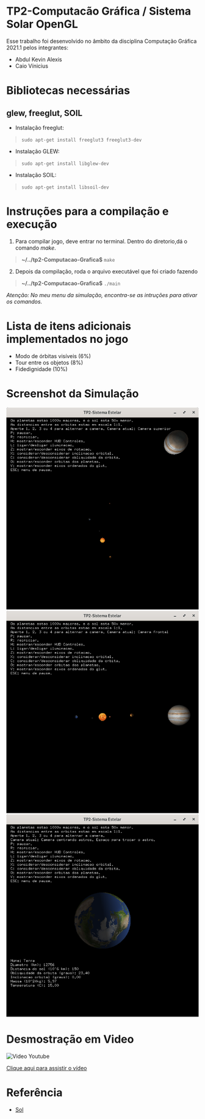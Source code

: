 # TP2-Computacão Gráfica / Sistema Solar OpenGL


Esse trabalho foi desenvolvido no âmbito da disciplina Computação Gráfica 2021.1 pelos integrantes:
- Abdul Kevin Alexis
- Caio Vínicius

Bibliotecas necessárias
=======================================
glew, freeglut, SOIL
-------------------------------------


- Instalação freeglut:
>`sudo apt-get install freeglut3 freeglut3-dev`

- Instalação GLEW:
>`sudo apt-get install libglew-dev`

- Instalação SOIL:
>`sudo apt-get install libsoil-dev`


Instruções para a compilação e execução
=======================================
1. Para compilar  jogo, deve  entrar no terminal. Dentro do diretorio,dá o comando *make*.
>**~/../tp2-Computacao-Grafica$** `make`
2. Depois da compilação, roda o arquivo executável que foi criado fazendo 
>**~/../tp2-Computacao-Grafica$** `./main`

*Atenção: No meu menu da simulação, encontra-se as intruções para ativar os comandos.*



Lista de itens adicionais implementados no jogo
===============================================

- Modo de órbitas visíveis (6%)
- Tour entre os objetos (8%)
- Fidedignidade (10%)



Screenshot da Simulação
==================
![Cena de jogo](./screenshots/cena1.png "Cena 1")
![Cena de jogo](./screenshots/cena2.png "Cena 2")
![Cena de jogo](./screenshots/cena3.png "Cena 3")

Desmostração em Video
=====================

![Video Youtube](./texturas/youtube_logo.png "Desmostração em video da simulação")
  
[Clique aqui para assistir o vídeo][6]

# Referência
- [Sol][1]


[1]: <link> (Imagen do Sol) 

[6]: <link> (Demostração)